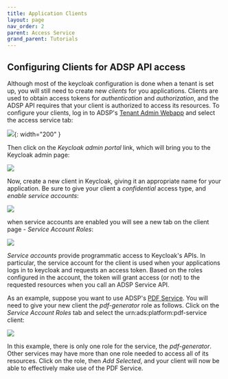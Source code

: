 ```yaml
---
title: Application Clients
layout: page
nav_order: 2
parent: Access Service
grand_parent: Tutorials
---
```


## Configuring Clients for ADSP API access

Although most of the keycloak configuration is done when a tenant is set up, you will still need to create new _clients_ for you applications. Clients are used to obtain access tokens for _authentication_ and _authorization_, and the ADSP API requires that your client is authorized to access its resources. To configure your clients, log in to ADSP's [Tenant Admin Webapp](https://adsp-uat.alberta.ca) and select the access service tab:

![](/adsp-monorepo/assets/access-service/access-service.png){: width="200" }

Then click on the _Keycloak admin portal_ link, which will bring you to the Keycloak admin page:

![](/adsp-monorepo/assets/access-service/select-keycloak.png)

Now, create a new client in Keycloak, giving it an appropriate name for your application. Be sure to give your client a _confidential_ access type, and _enable service accounts_:

![](/adsp-monorepo/assets/access-service/client-config.png)

when service accounts are enabled you will see a new tab on the client page - _Service Account Roles_:

![](/adsp-monorepo/assets/access-service/client-tabs.png)

_Service accounts_ provide programmatic access to Keycloak's APIs. In particular, the service account for the client is used when your applications logs in to keycloak and requests an access token. Based on the roles configured in the account, the token will grant access (or not) to the requested resources when you call an ADSP Service API.

As an example, suppose you want to use ADSP's [PDF Service](/adsp-monorepo/tutorials/pdf-service/introduction.html). You will need to give your new client the _pdf-generator_ role as follows. Click on the _Service Account Roles_ tab and select the urn:ads:platform:pdf-service client:

![](/adsp-monorepo/assets/access-service/account-roles.png)

In this example, there is only one role for the service, the _pdf-generator_. Other services may have more than one role needed to access all of its resources. Click on the role, then _Add Selected_, and your client will now be able to effectively make use of the PDF Service.
